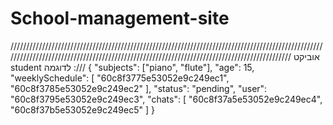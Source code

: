 # School-management-site
//////////////////////////////////////////////////////////////////////////////////////////////////////////////////////////////////////////////////////////////////////////////////////////// אוביקט student לדוגמה :///
{
  "subjects": ["piano", "flute"],
  "age": 15,
  "weeklySchedule": [
    "60c8f3775e53052e9c249ec1",
    "60c8f3785e53052e9c249ec2"
  ],
  "status": "pending",
  "user": "60c8f3795e53052e9c249ec3",
  "chats": [
    "60c8f37a5e53052e9c249ec4",
    "60c8f37b5e53052e9c249ec5"
  ]
}

    
